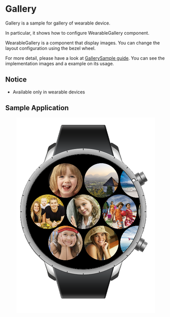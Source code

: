 # Gallery
Gallery is a sample for gallery of wearable device.

In particular, it shows how to configure WearableGallery component.

WearableGallery is a component that display images.
You can change the layout configuration using the bezel wheel.

For more detail, please have a look at [GallerySample guide](https://code.sec.samsung.net/confluence/pages/viewpage.action?pageId=167556512).
You can see the implementation images and a example on its usage.

## Notice
* Available only in wearable devices

## Sample Application
<div style="text-align:center;width:100%;"><img src="./res/screenshot.png" /></div>

